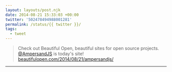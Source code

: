 ```yaml
---
layout: layouts/post.njk
date: 2014-08-21 15:33:03 +00:00
twitter: '502478494988001281'
permalink: /status/{{ twitter }}/
tags: 
  - tweet
---
```


> Check out Beautiful Open, beautiful sites for open source projects. [@AmpersandJS](https://twitter.com/AmpersandJS) is today's site! [beautifulopen.com/2014/08/21/ampersandjs/](http://beautifulopen.com/2014/08/21/ampersandjs/)

---
